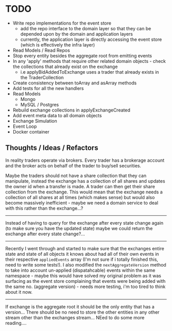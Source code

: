 # TODO

- Write repo implementations for the event store
  - add the repo interface to the domain layer so that they can be depended upon by the domain and application layers
  - currently, the application layer is directly accessing the event store (which is effectively the infra layer)
- Read Models / Read Repos
- Stop every entity besides the aggregate root from emitting events
- In any 'apply' methods that require other related domain objects - check the collections that already exist on the exchange
  - i.e applyBidAddedToExchange uses a trader that already exists in the TraderCollection
- Create consistency between toArray and asArray methods
- Add tests for all the new handlers
- Read Models
  - Mongo
  - MySQL / Postgres
- Rebuild exchange collections in applyExchangeCreated
- Add event meta data to all domain objects
- Exchange Simulation
- Event Loop
- Docker container 


## Thoughts / Ideas / Refactors

In reality traders operate via brokers. Every trader has a brokerage account and the broker acts on behalf of the trader to buy/sell securities.

Maybe the traders should not have a share collection that they can manipulate, instead the exchange has a collection of all shares and updates the owner id when a transfer is made.
A trader can then get their share collection from the exchange.
This would mean that the exchange needs a collection of all shares at all times (which makes sense) but would also become massively inefficient - maybe we need a domain service to deal with this rather than the exchange...?

---

Instead of having to query for the exchange after every state change again (to make sure you have the updated state) maybe we could return the exchange after every state change?...

---

Recently I went through and started to make sure that the exchanges entire state and state of all objects it knows about had all of their own events in their respective `appliedEvents` array (I'm not sure if i totally finished this, need to write some tests!). I also modified the `nextAggregateVersion` method to take into account un-applied (dispatahcable) events within the same namespace - maybe this would have solved my original problem as it was surfacing as the event store complaining that events were being added with the same no. (aggregate version) - needs more testing, i'm too tired to think about it now.

---

If exchange is the aggregate root it should be the only entity that has a version...
There should be no need to store the other entities in any other stream other than the exchanges stream...
NEed to do some more reading....
